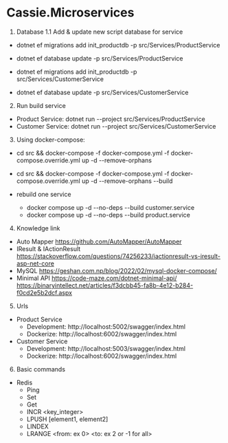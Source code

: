 # Cassie.Microservices

1. Database
1.1 Add & update new script database for service
- dotnet ef migrations add init_productdb -p src/Services/ProductService
- dotnet ef database update -p src/Services/ProductService

- dotnet ef migrations add init_productdb -p src/Services/CustomerService
- dotnet ef database update -p src/Services/CustomerService


2. Run build service
- Product Service: dotnet run --project src/Services/ProductService
- Customer Service: dotnet run --project src/Services/CustomerService

3. Using docker-compose:
- cd src && docker-compose -f docker-compose.yml -f docker-compose.override.yml up -d --remove-orphans
- cd src && docker-compose -f docker-compose.yml -f docker-compose.override.yml up -d --remove-orphans --build

- rebuild one service
    - docker compose up -d --no-deps --build customer.service
    - docker compose up -d --no-deps --build product.service
4. Knowledge link
- Auto Mapper
    https://github.com/AutoMapper/AutoMapper
- IResult & IActionResult
    https://stackoverflow.com/questions/74256233/iactionresult-vs-iresult-asp-net-core
- MySQL
    https://geshan.com.np/blog/2022/02/mysql-docker-compose/
- Minimal API
    https://code-maze.com/dotnet-minimal-api/
    https://binaryintellect.net/articles/f3dcbb45-fa8b-4e12-b284-f0cd2e5b2dcf.aspx

5. Urls
- Product Service
    - Development: http://localhost:5002/swagger/index.html
    - Dockerize: http://localhost:6002/swagger/index.html
- Customer Service
    - Development: http://localhost:5003/swagger/index.html
    - Dockerize: http://localhost:6002/swagger/index.html

6. Basic commands
- Redis 
    - Ping
    - Set <key> <value>
    - Get <key>
    - INCR <key_integer>
    - LPUSH <key> [element1, element2]
    - LINDEX <key> <index>
    - LRANGE <key> <from: ex 0> <to: ex 2 or -1 for all>
